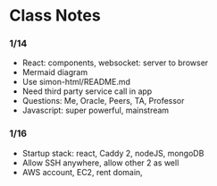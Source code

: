# Class Notes

### 1/14
- React: components, websocket: server to browser
- Mermaid diagram
- Use simon-html/README.md
- Need third party service call in app
- Questions: Me, Oracle, Peers, TA, Professor
- Javascript: super powerful, mainstream

### 1/16
- Startup stack: react, Caddy 2, nodeJS, mongoDB
- Allow SSH anywhere, allow other 2 as well
- AWS account, EC2, rent domain, 
